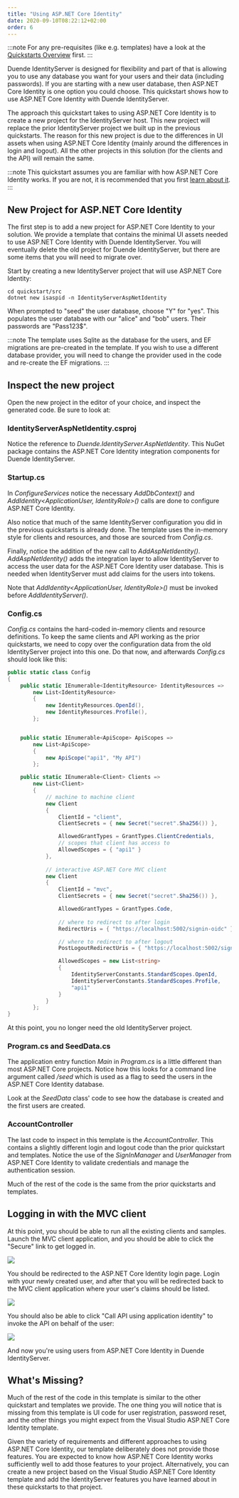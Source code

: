 ```yaml
---
title: "Using ASP.NET Core Identity"
date: 2020-09-10T08:22:12+02:00
order: 6
---
```


:::note
For any pre-requisites (like e.g. templates) have a look at the [Quickstarts Overview](0_overview) first.
:::

Duende IdentityServer is designed for flexibility and part of that is allowing you to use any database you want for your users and their data (including passwords).
If you are starting with a new user database, then ASP.NET Core Identity is one option you could choose.
This quickstart shows how to use ASP.NET Core Identity with Duende IdentityServer.

The approach this quickstart takes to using ASP.NET Core Identity is to create a new project for the IdentityServer host.
This new project will replace the prior IdentityServer project we built up in the previous quickstarts.
The reason for this new project is due to the differences in UI assets when using ASP.NET Core Identity (mainly around the differences in login and logout).
All the other projects in this solution (for the clients and the API) will remain the same.

:::note
This quickstart assumes you are familiar with how ASP.NET Core Identity works. If you are not, it is recommended that you first [learn about it](https://docs.microsoft.com/en-us/aspnet/core/security/authentication/identity).
:::

## New Project for ASP.NET Core Identity
The first step is to add a new project for ASP.NET Core Identity to your solution.
We provide a template that contains the minimal UI assets needed to use ASP.NET Core Identity with Duende IdentityServer.
You will eventually delete the old project for Duende IdentityServer, but there are some items that you will need to migrate over.

Start by creating a new IdentityServer project that will use ASP.NET Core Identity:
    
    cd quickstart/src
    dotnet new isaspid -n IdentityServerAspNetIdentity

When prompted to "seed" the user database, choose "Y" for "yes".
This populates the user database with our "alice" and "bob" users. 
Their passwords are "Pass123$".

:::note
The template uses Sqlite as the database for the users, and EF migrations are pre-created in the template. If you wish to use a different database provider, you will need to change the provider used in the code and re-create the EF migrations.
:::

## Inspect the new project
Open the new project in the editor of your choice, and inspect the generated code.
Be sure to look at:

### IdentityServerAspNetIdentity.csproj
Notice the reference to *Duende.IdentityServer.AspNetIdentity*. 
This NuGet package contains the ASP.NET Core Identity integration components for Duende IdentityServer.

### Startup.cs
In *ConfigureServices* notice the necessary *AddDbContext<ApplicationDbContext>()* and *AddIdentity<ApplicationUser, IdentityRole>()* calls are done to configure ASP.NET Core Identity.

Also notice that much of the same IdentityServer configuration you did in the previous quickstarts is already done.
The template uses the in-memory style for clients and resources, and those are sourced from *Config.cs*.

Finally, notice the addition of the new call to *AddAspNetIdentity<ApplicationUser>()*.
*AddAspNetIdentity()* adds the integration layer to allow IdentityServer to access the user data for the ASP.NET Core Identity user database.
This is needed when IdentityServer must add claims for the users into tokens.

Note that *AddIdentity<ApplicationUser, IdentityRole>()* must be invoked before *AddIdentityServer()*.

### Config.cs
*Config.cs* contains the hard-coded in-memory clients and resource definitions.
To keep the same clients and API working as the prior quickstarts, we need to copy over the configuration data from the old IdentityServer project into this one.
Do that now, and afterwards *Config.cs* should look like this:

```cs
public static class Config
{
    public static IEnumerable<IdentityResource> IdentityResources =>
        new List<IdentityResource>
        {
            new IdentityResources.OpenId(),
            new IdentityResources.Profile(),
        };


    public static IEnumerable<ApiScope> ApiScopes =>
        new List<ApiScope>
        {
            new ApiScope("api1", "My API")
        };

    public static IEnumerable<Client> Clients =>
        new List<Client>
        {
            // machine to machine client
            new Client
            {
                ClientId = "client",
                ClientSecrets = { new Secret("secret".Sha256()) },

                AllowedGrantTypes = GrantTypes.ClientCredentials,
                // scopes that client has access to
                AllowedScopes = { "api1" }
            },
                
            // interactive ASP.NET Core MVC client
            new Client
            {
                ClientId = "mvc",
                ClientSecrets = { new Secret("secret".Sha256()) },

                AllowedGrantTypes = GrantTypes.Code,
                    
                // where to redirect to after login
                RedirectUris = { "https://localhost:5002/signin-oidc" },

                // where to redirect to after logout
                PostLogoutRedirectUris = { "https://localhost:5002/signout-callback-oidc" },

                AllowedScopes = new List<string>
                {
                    IdentityServerConstants.StandardScopes.OpenId,
                    IdentityServerConstants.StandardScopes.Profile,
                    "api1"
                }
            }
        };
}
```

At this point, you no longer need the old IdentityServer project.

### Program.cs and SeedData.cs
The application entry function *Main* in *Program.cs* is a little different than most ASP.NET Core projects.
Notice how this looks for a command line argument called */seed* which is used as a flag to seed the users in the ASP.NET Core Identity database.

Look at the *SeedData* class' code to see how the database is created and the first users are created.

### AccountController
The last code to inspect in this template is the *AccountController*. 
This contains a slightly different login and logout code than the prior quickstart and templates.
Notice the use of the *SignInManager<ApplicationUser>* and *UserManager<ApplicationUser>* from ASP.NET Core Identity to validate credentials and manage the authentication session.

Much of the rest of the code is the same from the prior quickstarts and templates.

## Logging in with the MVC client
At this point, you should be able to run all the existing clients and samples.
Launch the MVC client application, and you should be able to click the "Secure" link to get logged in.

![](images/aspid_mvc_client.png)

You should be redirected to the ASP.NET Core Identity login page.
Login with your newly created user, and after that you will be redirected back to the MVC client application where your user's claims should be listed.

![](images/aspid_claims.png)

You should also be able to click "Call API using application identity" to invoke the API on behalf of the user:

![](images/aspid_api_claims.png)

And now you're using users from ASP.NET Core Identity in Duende IdentityServer.

## What's Missing?
Much of the rest of the code in this template is similar to the other quickstart and templates we provide.
The one thing you will notice that is missing from this template is UI code for user registration, password reset, and the other things you might expect from the Visual Studio ASP.NET Core Identity template.

Given the variety of requirements and different approaches to using ASP.NET Core Identity, our template deliberately does not provide those features.
You are expected to know how ASP.NET Core Identity works sufficiently well to add those features to your project.
Alternatively, you can create a new project based on the Visual Studio ASP.NET Core Identity template and add the IdentityServer features you have learned about in these quickstarts to that project.
